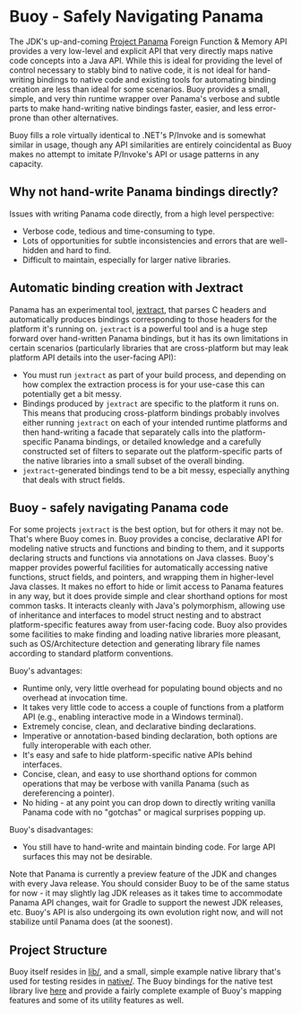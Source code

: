 # Buoy - Safely Navigating Panama

The JDK's up-and-coming [Project Panama](https://openjdk.org/projects/panama/)
Foreign Function & Memory API provides a very low-level and explicit
API that very directly maps native code concepts into a Java API.
While this is ideal for providing the level of control necessary
to stably bind to native code, it is not ideal for hand-writing
bindings to native code and existing tools for automating binding
creation are less than ideal for some scenarios. Buoy provides a
small, simple, and very thin runtime wrapper over Panama's verbose
and subtle parts to make hand-writing native bindings faster, easier,
and less error-prone than other alternatives.

Buoy fills a role virtually identical to .NET's P/Invoke and is somewhat
similar in usage, though any API similarities are entirely coincidental
as Buoy makes no attempt to imitate P/Invoke's API or usage patterns
in any capacity.

## Why not hand-write Panama bindings directly?
Issues with writing Panama code directly, from a high level perspective:
* Verbose code, tedious and time-consuming to type.
* Lots of opportunities for subtle inconsistencies and errors that
  are well-hidden and hard to find.
* Difficult to maintain, especially for larger native libraries.

## Automatic binding creation with Jextract
Panama has an experimental tool, [jextract](https://github.com/openjdk/jextract), that parses C headers
and automatically produces bindings corresponding to those headers
for the platform it's running on. `jextract` is a powerful tool and
is a huge step forward over hand-written Panama bindings, but it has
its own limitations in certain scenarios (particularly libraries 
that are cross-platform but may leak platform API details into the 
user-facing API):
* You must run `jextract` as part of your build process, and depending
  on how complex the extraction process is for your use-case this can
  potentially get a bit messy.
* Bindings produced by `jextract` are specific to the platform it runs
  on. This means that producing cross-platform bindings probably involves
  either running `jextract` on each of your intended runtime platforms
  and then hand-writing a facade that separately calls into the 
  platform-specific Panama bindings, or detailed knowledge and a carefully
  constructed set of filters to separate out the platform-specific parts of
  the native libraries into a small subset of the overall binding.
* `jextract`-generated bindings tend to be a bit messy, especially
  anything that deals with struct fields.

## Buoy - safely navigating Panama code
For some projects `jextract` is the best option, but for others it
may not be. That's where Buoy comes in. Buoy provides a concise, 
declarative API for modeling native structs and functions and binding
to them, and it supports declaring structs and functions via annotations
on Java classes. Buoy's mapper provides powerful facilities for automatically
accessing native functions, struct fields, and pointers, and wrapping them
in higher-level Java classes. It makes no effort to hide or limit access
to Panama features in any way, but it does provide simple and clear shorthand
options for most common tasks. It interacts cleanly with Java's polymorphism,
allowing use of inheritance and interfaces to model struct nesting and to
abstract platform-specific features away from user-facing code. Buoy also
provides some facilities to make finding and loading native libraries more pleasant,
such as OS/Architecture detection and generating library file names according to
standard platform conventions.

Buoy's advantages:
* Runtime only, very little overhead for populating bound objects
  and no overhead at invocation time.
* It takes very little code to access a couple of functions from
  a platform API (e.g., enabling interactive mode in a Windows terminal).
* Extremely concise, clean, and declarative binding declarations.
* Imperative or annotation-based binding declaration, both options
  are fully interoperable with each other.
* It's easy and safe to hide platform-specific native APIs behind interfaces.
* Concise, clean, and easy to use shorthand options for common
  operations that may be verbose with vanilla Panama (such as 
  dereferencing a pointer).
* No hiding - at any point you can drop down to directly writing
  vanilla Panama code with no "gotchas" or magical surprises
  popping up.

Buoy's disadvantages:
* You still have to hand-write and maintain binding code. 
  For large API surfaces this may not be desirable.
  

Note that Panama is currently a preview feature of the JDK and
changes with every Java release. You should consider Buoy to be
of the same status for now - it may slightly lag JDK releases
as it takes time to accommodate Panama API changes, wait for Gradle
to support the newest JDK releases, etc. Buoy's API is also undergoing
its own evolution right now, and will not stabilize until Panama does
(at the soonest).

## Project Structure
Buoy itself resides in [lib/](./lib), and a small, simple example native
library that's used for testing resides in [native/](./native). The Buoy
bindings for the native test library live 
[here](./lib/src/test/java/com/myworldvw/buoy/util) and provide a fairly
complete example of Buoy's mapping features and some of its utility features
as well.